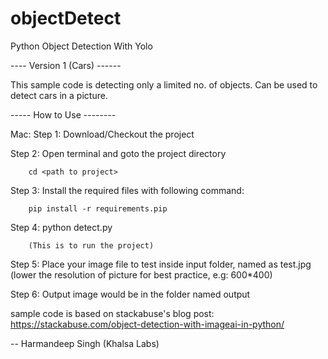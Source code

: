 # objectDetect
Python Object Detection With Yolo 


---- Version 1 (Cars) ------

This sample code is detecting only a limited no. of objects. 
Can be used to detect cars in a picture.



----- How to Use --------

Mac: 
Step 1: Download/Checkout the project

Step 2: Open terminal and goto the project directory
  
        cd <path to project>

Step 3: Install the required files with following command:
        
        pip install -r requirements.pip

    
Step 4: python detect.py 
        
        (This is to run the project)


Step 5: Place your image file to test inside input folder, named as test.jpg
        (lower the resolution of picture for best practice, e.g: 600*400)

Step 6: Output image would be in the folder named output


sample code is based on stackabuse's blog post:
https://stackabuse.com/object-detection-with-imageai-in-python/



--
Harmandeep Singh
 (Khalsa Labs)
